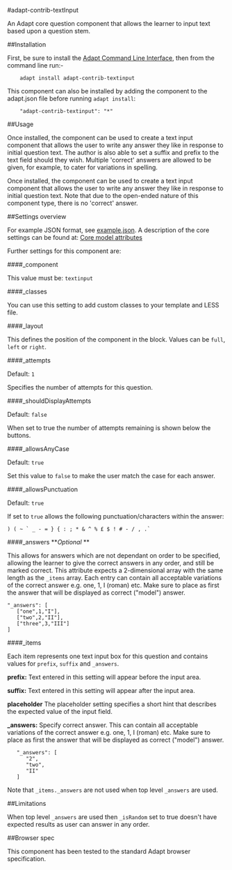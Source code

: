 #adapt-contrib-textInput

An Adapt core question component that allows the learner to input text based upon a question stem.

##Installation

First, be sure to install the [Adapt Command Line Interface](https://github.com/adaptlearning/adapt-cli), then from the command line run:-

        adapt install adapt-contrib-textinput

This component can also be installed by adding the component to the adapt.json file before running `adapt install`:
 
        "adapt-contrib-textinput": "*"

##Usage

Once installed, the component can be used to create a text input component that allows the user to write any answer they like in response to initial question text. The author is also able to set a suffix and prefix to the text field should they wish. Multiple 'correct' answers are allowed to be given, for example, to cater for variations in spelling.

Once installed, the component can be used to create a text input component that allows the user to write any answer they like in response to initial question text. Note that due to the open-ended nature of this component type, there is no 'correct' answer.

##Settings overview

For example JSON format, see [example.json](https://github.com/adaptlearning/adapt-contrib-textInput/blob/master/example.json). A description of the core settings can be found at: [Core model attributes](https://github.com/adaptlearning/adapt_framework/wiki/Core-model-attributes)

Further settings for this component are:

####_component

This value must be: `textinput`

####_classes

You can use this setting to add custom classes to your template and LESS file.

####_layout

This defines the position of the component in the block. Values can be `full`, `left` or `right`. 

####_attempts

Default: `1`

Specifies the number of attempts for this question.

####_shouldDisplayAttempts

Default: `false`

When set to true the number of attempts remaining is shown below the buttons.

####_allowsAnyCase

Default: `true`

Set this value to `false` to make the user match the case for each answer.

####_allowsPunctuation

Default: `true`

If set to `true` allows the following punctuation/characters within the answer:

```
) ( ~ ` _ - = } { : ; * & ^ % £ $ ! # - / , .`
```

####_answers
**_Optional_ **

This allows for answers which are not dependant on order to be specified, allowing the learner to give the correct answers in any order, and still be marked correct. This attribute expects a 2-dimensional array with the same length as the `_items` array. Each entry can contain all acceptable variations of the correct answer e.g. one, 1, I (roman) etc. Make sure to place as first the answer that will be displayed as correct ("model") answer.

```
"_answers": [
   ["one",1,"I"],
   ["two",2,"II"],
   ["three",3,"III"]   
]
```

####_items

Each item represents one text input box for this question and contains values for `prefix`, `suffix` and `_answers`.

**prefix:** Text entered in this setting will appear before the input area.

**suffix:** Text entered in this setting will appear after the input area.

**placeholder** The placeholder setting specifies a short hint that describes the expected value of the input field.

**_answers:** Specify correct answer. This can contain all acceptable variations of the correct answer e.g. one, 1, I (roman) etc. Make sure to place as first the answer that will be displayed as correct ("model") answer.

```
   "_answers": [
      "2",
      "two",
      "II"
   ]
```
Note that `_items._answers` are not used when top level `_answers` are used.

##Limitations
 
When top level `_answers` are used then `_isRandom` set to true doesn't have expected results as user can answer in any order.

##Browser spec

This component has been tested to the standard Adapt browser specification.

